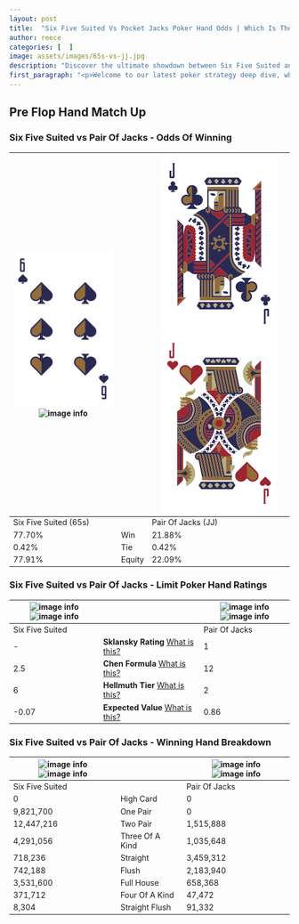 ```yaml
---
layout: post
title:  "Six Five Suited Vs Pocket Jacks Poker Hand Odds | Which Is The Better Hand In Poker? A Complete Guide"
author: reece
categories: [  ]
image: assets/images/65s-vs-jj.jpg
description: "Discover the ultimate showdown between Six Five Suited and Pair Of Jacks in poker! Uncover the odds, strategies, and scenarios where one hand triumphs over the other. Get ready to up your poker game with this thrilling analysis."
first_paragraph: "<p>Welcome to our latest poker strategy deep dive, where we're pitting two distinct hands against each other in a high-stakes showdown: Six Five Suited vs Pair Of Jacks.</p><p>In the dynamic world of poker, every decision counts, and knowing which hand holds the upper hand is key to your success at the table.</p><p>In this article, we'll dissect these two hands, explore the scenarios where one dominates the other, and equip you with the knowledge to make strategic choices that can tip the odds in your favor.</p><p>Get ready to unravel the intriguing dynamics of these poker hands and elevate your game to new heights.</p>"
---
```




[comment]: # (sp0)

## Pre Flop Hand Match Up

<div class="table hand-ratings" markdown="1"> 



### Six Five Suited vs Pair Of Jacks - Odds Of Winning


    
| ![image info](assets/images/hand1/6.png) ![image info](assets/images/hand1/5s.png) |  | ![image info](assets/images/hand2/j.png) ![image info](assets/images/hand2/jo.png) |
| -------- | -------- | -------- |
| Six Five Suited (65s) |  | Pair Of Jacks (JJ) |
| 77.70% | Win | 21.88% |
| 0.42% | Tie | 0.42% |
| 77.91% | Equity | 22.09% |




[comment]: # (sp1)



### Six Five Suited vs Pair Of Jacks - Limit Poker Hand Ratings


    
| ![image info](https://www.riverpairs.com/assets/images/hand1/6.png) ![image info](https://www.riverpairs.com/assets/images/hand1/5s.png) |  | ![image info](https://www.riverpairs.com/assets/images/hand2/j.png) ![image info](https://www.riverpairs.com/assets/images/hand2/jo.png) |
| -------- | -------- | -------- |
| Six Five Suited |  | Pair Of Jacks |
| - | **Sklansky Rating** [What is this?](/sklansky-rating-explained) | 1 |
| 2.5 | **Chen Formula** [What is this?](/chen-formula-explained) | 12 |
| 6 | **Hellmuth Tier** [What is this?](/Hellmuth-tier-explained) | 2 |
| -0.07 | **Expected Value** [What is this?](/expected-value-explained) | 0.86 |




[comment]: # (sp2)



### Six Five Suited vs Pair Of Jacks - Winning Hand Breakdown


    
| ![image info](https://www.riverpairs.com/assets/images/hand1/6.png) ![image info](https://www.riverpairs.com/assets/images/hand1/5s.png) |  | ![image info](https://www.riverpairs.com/assets/images/hand2/j.png) ![image info](https://www.riverpairs.com/assets/images/hand2/jo.png) |
| -------- | -------- | -------- |
| Six Five Suited |  | Pair Of Jacks |
| 0 | High Card | 0 |
| 9,821,700 | One Pair | 0 |
| 12,447,216 | Two Pair | 1,515,888 |
| 4,291,056 | Three Of A Kind | 1,035,648 |
| 718,236 | Straight | 3,459,312 |
| 742,188 | Flush | 2,183,940 |
| 3,531,600 | Full House | 658,368 |
| 371,712 | Four Of A Kind | 47,472 |
| 8,304 | Straight Flush | 91,332 |




[comment]: # (sp3)



</div>

[comment]: # (sp4)



[comment]: # (sp5)

